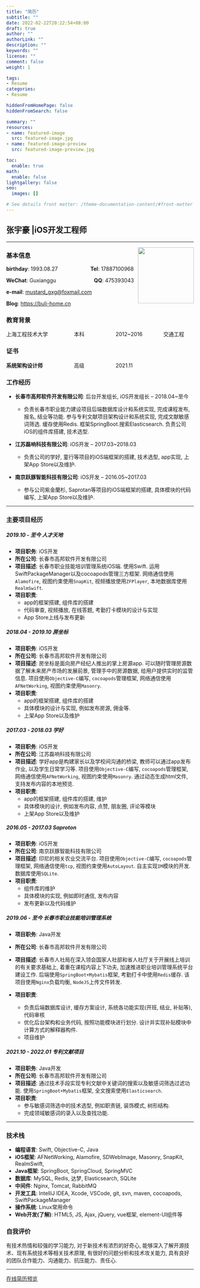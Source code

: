 ```yaml
---
title: "简历"
subtitle: ""
date: 2022-02-22T20:22:54+08:00
draft: true
author: ""
authorLink: ""
description: ""
keywords: ""
license: ""
comment: false
weight: 1

tags:
- Resume
categories:
- Resume

hiddenFromHomePage: false
hiddenFromSearch: false

summary: ""
resources:
- name: featured-image
  src: featured-image.jpg
- name: featured-image-preview
  src: featured-image-preview.jpg

toc:
  enable: true
math:
  enable: false
lightgallery: false
seo:
  images: []

# See details front matter: /theme-documentation-content/#front-matter
---
```


<!--more-->



## 张宇豪 |iOS开发工程师

***

<div style="float:right">
    <img src="http://mustard_gxg.gitee.io/pic/pictures/2022-02/202202222052294.jpg" width="150">
</div>

### 基本信息

**birthday**: 1993.08.27&emsp;&emsp;&emsp;&emsp;&emsp;&emsp; **Tel**: 17887100968

**WeChat**: Guxianggu&emsp;&emsp;&emsp;&emsp;&emsp;&emsp; &emsp;**QQ**: 475393043

**e-mail**: mustard_gxg@foxmail.com

**Blog**: https://buli-home.cn



### 教育背景

上海工程技术大学&emsp;&emsp;&emsp;&emsp;&emsp;本科&emsp;&emsp;&emsp;&emsp;&emsp;&emsp;2012~2016&emsp;&emsp;&emsp;&emsp;交通工程

### 证书

**系统架构设计师**&emsp;&emsp;&emsp;&emsp;&emsp;&emsp;高级&emsp;&emsp;&emsp;&emsp;&emsp;&emsp;2021.11

### 工作经历

* **长春市高邦软件开发有限公司**: 后台开发组长, iOS开发组长 – 2018.04~至今
  * 负责长春市职业能力建设项目后端数据库设计和系统实现, 完成课程发布, 报名, 结业等功能. 参与专利文献项目架构设计和系统实现, 完成文献敏感词筛选. 缓存使用Redis. 框架SpringBoot.搜索Elasticsearch. 负责公司iOS的组件库搭建, 技术选型. 

* **江苏磊响科技有限公司**: iOS开发 – 2017.03~2018.03
  * 负责公司的学好, 童行等项目的iOS端框架的搭建, 技术选型, app实现, 上架App Store以及维护. 


* **南京跃豚智能科技有限公司**: iOS开发 – 2016.05~2017.03
  * 参与公司紫金蘭杉, Saprotan等项目的iOS端框架的搭建, 具体模块的代码编写, 上架App Store以及维护. 


---

### 主要项目经历

##### 2019.10 - 至今 人才天地

* **项目职务**: iOS开发
* **所在公司**: 长春市高邦软件开发有限公司
* **项目描述**: 长春市职业技能培训管理系统iOS端. 使用Swift. 运用SwiftPackageManager以及cocoapods管理三方框架. 网络通信使用`Alamofire`, 视图约束使用`SnapKit`, 视频播放使用`ZFPlayer`, 本地数据库使用`RealmSwift`. 
* **项目职责**: 
  * app的框架搭建, 组件库的搭建
  * 代码审查, 视频播放, 在线答题, 考勤打卡模块的设计与实现
  * App Store上线与发布更新

##### 2018.04 - 2019.10 房坐标

* **项目职务**: iOS开发
* **所在公司**: 长春市高邦软件开发有限公司
* **项目描述**: 房坐标是面向房产经纪人推出的掌上房源app. 可以随时管理房源数据了解未来房产市场的发展前景, 管理手中的房源数据, 给用户提供实时的监管信息. 项目使用`Objective-C`编写, `cocoapods`管理框架, 网络通信使用`AFNetWorking`, 视图约束使用`Masonry`. 
* **项目职责**: 
  * app的框架搭建, 组件库的搭建
  * 具体模块的设计与实现, 例如发布房源, 佣金等.
  * 上架App Store以及维护

##### 2017.03 - 2018.03 学好

* **项目职务**: iOS开发
* **所在公司**: 江苏磊响科技有限公司
* **项目描述**: 学好app是构建家长以及学校间沟通的桥梁, 教师可以通过app发布作业, 以及学生日常学习等. 项目使用`Objective-C`编写, `cocoapods`管理框架, 网络通信使用`AFNetWorking`, 视图约束使用`Masonry`. 通过动态生成html文件, 支持发布内容的本地预览. 
* **项目职责**: 
  * app的框架搭建, 组件库的搭建, 维护
  * 具体模块的设计, 例如发布内容, 点赞, 朋友圈, 评论等模块
  * 上架App Store以及维护

##### 2016.05 - 2017.03 Saproton

* **项目职务**: iOS开发
* **所在公司**: 南京跃豚智能科技有限公司
* **项目描述**: 印尼的相关农业交流平台. 项目使用`Objective-C`编写, `cocoapods`管理框架, 网络通信使用`tcp`, 视图约束使用`AutoLayout`. 自主实现`IM`模块的开发. 数据库使用`SQLite`.
* **项目职责**: 
  * 组件库的维护
  * 具体模块的实现, 例如即时通信, 发布内容
  * 发布更新以及代码维护

##### 2019.06 - 至今 长春市职业技能培训管理系统

* **项目职务**: Java开发

* **所在公司**: 长春市高邦软件开发有限公司
* **项目描述**: 长春市人社局在深入领会国家人社部和省人社厅关于开展线上培训的有关要求基础上, 着重在课程内容上下功夫, 加速推进职业培训管理系统平台建设工作. 后端使用`SpringBoot+Mybatis`框架, 考勤打卡中使用`Redis`缓存. 该项目使用`Nginx`负载均衡, `NodeJS`上传文件转发. 
* **项目职责**: 
  * 负责后端数据库设计, 缓存方案设计, 系统各功能实现(开班, 结业, 补贴等), 代码审核
  * 优化后台架构和业务代码, 按照功能模块进行划分. 设计并实现补贴模块中计算方式的解释器构件. 
  * 项目维护

##### 2021.10 - 2022.01 专利文献项目

* **项目职务**: Java开发
* **所在公司**: 长春市高邦软件开发有限公司
* **项目描述**: 通过技术手段实现专利文献中关键词的搜索以及敏感词筛选过滤功能. 使用`SpringBoot+Mybatis`框架, 全文搜索使用`Elasticsearch`. 
* **项目职责**:
  * 参与敏感词筛选中的技术选型, 例如职责链, 装饰模式, 树形结构. 
  * 完成领域敏感词的录入以及查找功能. 

---



### 技术栈

* **编程语言**: Swift, Objective-C, Java
* **iOS框架**: AFNetWorking, Alamofire, SDWebImage, Masonry, SnapKit, RealmSwift, 
* **Java框架**: SpringBoot, SpringCloud, SpringMVC
* **数据库**: MySQL, Redis, 达梦, Elasticsearch, SQLite
* **中间件**: Nginx, Tomcat, RabbitMQ
* **开发工具**: IntelliJ IDEA, Xcode, VSCode, git, svn, maven, cocoapods, SwiftPackageManager
* **操作系统**: Linux常用命令
* **Web开发(了解)**: HTML5, JS, Ajax, jQuery, vue框架, element-UI组件等

### 自我评价

有技术热情和较强的学习能力, 对于新技术有浓烈的好奇心, 能够深入了解开源技术、现有系统技术等相关技术原理, 有很好的问题分析和技术攻关能力, 具有良好的团队合作能力、沟通能力、抗压能力、责任心. 

***

[在线简历预览](http://mustard_gxg.gitee.io/pic/files/2022-02/Resume_iOS.pdf)
